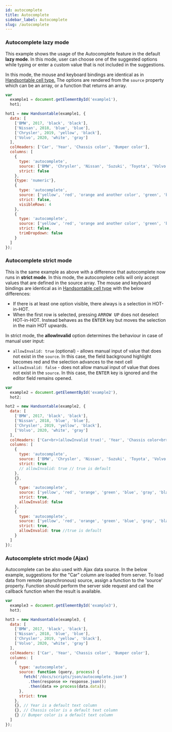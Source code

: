 ```yaml
---
id: autocomplete
title: Autocomplete
sidebar_label: Autocomplete
slug: /autocomplete
---
```


### Autocomplete lazy mode

This example shows the usage of the Autocomplete feature in the default **lazy mode**. In this mode, user can choose one of the suggested options while typing or enter a custom value that is not included in the suggestions.

In this mode, the mouse and keyboard bindings are identical as in [Handsontable cell type.](handsontable.md) The options are rendered from the `source` property which can be an array, or a function that returns an array.

```js hot-preview=example1,hot1
var
  example1 = document.getElementById('example1'),
  hot1;

hot1 = new Handsontable(example1, {
  data: [
    ['BMW', 2017, 'black', 'black'],
    ['Nissan', 2018, 'blue', 'blue'],
    ['Chrysler', 2019, 'yellow', 'black'],
    ['Volvo', 2020, 'white', 'gray']
  ],
  colHeaders: ['Car', 'Year', 'Chassis color', 'Bumper color'],
  columns: [
    {
      type: 'autocomplete',
      source: ['BMW', 'Chrysler', 'Nissan', 'Suzuki', 'Toyota', 'Volvo'],
      strict: false
    },
    {type: 'numeric'},
    {
      type: 'autocomplete',
      source: ['yellow', 'red', 'orange and another color', 'green', 'blue', 'gray', 'black', 'white', 'purple', 'lime', 'olive', 'cyan'],
      strict: false,
      visibleRows: 4
    },
    {
      type: 'autocomplete',
      source: ['yellow', 'red', 'orange and another color', 'green', 'blue', 'gray', 'black', 'white', 'purple', 'lime', 'olive', 'cyan'],
      strict: false,
      trimDropdown: false
    }
  ]
});
```

### Autocomplete strict mode

This is the same example as above with a difference that autocomplete now runs in **strict mode**. In this mode, the autocomplete cells will only accept values that are defined in the source array. The mouse and keyboard bindings are identical as in [Handsontable cell type](handsontable.md) with the below differences:

* If there is at least one option visible, there always is a selection in HOT-in-HOT.
* When the first row is selected, pressing <kbd>ARROW UP</kbd> does not deselect HOT-in-HOT. Instead behaves as the <kbd>ENTER</kbd> key but moves the selection in the main HOT upwards.

In strict mode, the **allowInvalid** option determines the behaviour in case of manual user input:

* `allowInvalid: true` (optional) - allows manual input of value that does not exist in the `source`. In this case, the field background highlight becomes red and the selection advances to the next cell
* `allowInvalid: false` - does not allow manual input of value that does not exist in the `source`. In this case, the <kbd>ENTER</kbd> key is ignored and the editor field remains opened.

```js hot-preview=example2,hot2
var
  example2 = document.getElementById('example2'),
  hot2;

hot2 = new Handsontable(example2, {
  data: [
    ['BMW', 2017, 'black', 'black'],
    ['Nissan', 2018, 'blue', 'blue'],
    ['Chrysler', 2019, 'yellow', 'black'],
    ['Volvo', 2020, 'white', 'gray']
  ],
  colHeaders: ['Car<br>(allowInvalid true)', 'Year', 'Chassis color<br>(allowInvalid false)', 'Bumper color<br>(allowInvalid true)'],
  columns: [
    {
      type: 'autocomplete',
      source: ['BMW', 'Chrysler', 'Nissan', 'Suzuki', 'Toyota', 'Volvo'],
      strict: true
      // allowInvalid: true // true is default
    },
    {},
    {
      type: 'autocomplete',
      source: ['yellow', 'red', 'orange', 'green', 'blue', 'gray', 'black', 'white', 'purple', 'lime', 'olive', 'cyan'],
      strict: true,
      allowInvalid: false
    },
    {
      type: 'autocomplete',
      source: ['yellow', 'red', 'orange', 'green', 'blue', 'gray', 'black', 'white', 'purple', 'lime', 'olive', 'cyan'],
      strict: true,
      allowInvalid: true //true is default
    }
  ]
});
```

### Autocomplete strict mode (Ajax)

Autocomplete can be also used with Ajax data source. In the below example, suggestions for the "Car" column are loaded from server. To load data from remote (asynchronous) source, assign a function to the 'source' property. Function should perform the server side request and call the callback function when the result is available.

```js hot-preview=example3,hot3
var
  example3 = document.getElementById('example3'),
  hot3;

hot3 = new Handsontable(example3, {
  data: [
    ['BMW', 2017, 'black', 'black'],
    ['Nissan', 2018, 'blue', 'blue'],
    ['Chrysler', 2019, 'yellow', 'black'],
    ['Volvo', 2020, 'white', 'gray']
  ],
  colHeaders: ['Car', 'Year', 'Chassis color', 'Bumper color'],
  columns: [
    {
      type: 'autocomplete',
      source: function (query, process) {
        fetch('/docs/scripts/json/autocomplete.json')
          .then(response => response.json())
          .then(data => process(data.data));
      },
      strict: true
    },
    {}, // Year is a default text column
    {}, // Chassis color is a default text column
    {} // Bumper color is a default text column
  ]
});
```
